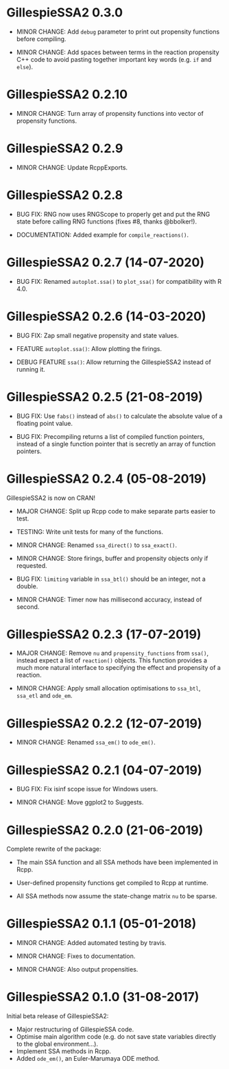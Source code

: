 # GillespieSSA2 0.3.0

* MINOR CHANGE: Add `debug` parameter to print out propensity functions before compiling.

* MINOR CHANGE: Add spaces between terms in the reaction propensity C++ code to 
  avoid pasting together important key words (e.g. `if` and `else`).

# GillespieSSA2 0.2.10

* MINOR CHANGE: Turn array of propensity functions into vector of propensity functions.

# GillespieSSA2 0.2.9

* MINOR CHANGE: Update RcppExports.

# GillespieSSA2 0.2.8

* BUG FIX: RNG now uses RNGScope to properly get and put the RNG state before calling RNG functions (fixes #8, thanks @bbolker!).

* DOCUMENTATION: Added example for `compile_reactions()`.

# GillespieSSA2 0.2.7 (14-07-2020)

* BUG FIX: Renamed `autoplot.ssa()` to `plot_ssa()` for compatibility with R 4.0.

# GillespieSSA2 0.2.6 (14-03-2020)

* BUG FIX: Zap small negative propensity and state values.

* FEATURE `autoplot.ssa()`: Allow plotting the firings.

* DEBUG FEATURE `ssa()`: Allow returning the GillespieSSA2 instead of running it.

# GillespieSSA2 0.2.5 (21-08-2019)

* BUG FIX: Use `fabs()` instead of `abs()` to calculate the absolute value of a 
  floating point value.
  
* BUG FIX: Precompiling returns a list of compiled function pointers, instead of 
  a single function pointer that is secretly an array of function pointers.

# GillespieSSA2 0.2.4 (05-08-2019)

GillespieSSA2 is now on CRAN!

* MAJOR CHANGE: Split up Rcpp code to make separate parts easier to test.

* TESTING: Write unit tests for many of the functions.

* MINOR CHANGE: Renamed `ssa_direct()` to `ssa_exact()`.

* MINOR CHANGE: Store firings, buffer and propensity objects only if requested.

* BUG FIX: `limiting` variable in `ssa_btl()` should be an integer, not a double.

* MINOR CHANGE: Timer now has millisecond accuracy, instead of second.

# GillespieSSA2 0.2.3 (17-07-2019)

* MAJOR CHANGE: Remove `nu` and `propensity_functions` from `ssa()`, instead
  expect a list of `reaction()` objects. This function provides a much more
  natural interface to specifying the effect and propensity of a reaction.

* MINOR CHANGE: Apply small allocation optimisations to `ssa_btl`, `ssa_etl` and `ode_em`.

# GillespieSSA2 0.2.2 (12-07-2019)

* MINOR CHANGE: Renamed `ssa_em()` to `ode_em()`.

# GillespieSSA2 0.2.1 (04-07-2019)

* BUG FIX: Fix isinf scope issue for Windows users.

* MINOR CHANGE: Move ggplot2 to Suggests.

# GillespieSSA2 0.2.0 (21-06-2019)

Complete rewrite of the package:

* The main SSA function and all SSA methods have been implemented in Rcpp.

* User-defined propensity functions get compiled to Rcpp at runtime.

* All SSA methods now assume the state-change matrix `nu` to be sparse.

# GillespieSSA2 0.1.1 (05-01-2018)

* MINOR CHANGE: Added automated testing by travis.

* MINOR CHANGE: Fixes to documentation.

* MINOR CHANGE: Also output propensities.

# GillespieSSA2 0.1.0 (31-08-2017)

Initial beta release of GillespieSSA2:

* Major restructuring of GillespieSSA code.
* Optimise main algorithm code (e.g. do not save state variables directly to the global environment...).
* Implement SSA methods in Rcpp.
* Added `ode_em()`, an Euler-Marumaya ODE method.
